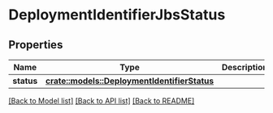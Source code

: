 # DeploymentIdentifierJbsStatus

## Properties

Name | Type | Description | Notes
------------ | ------------- | ------------- | -------------
**status** | [**crate::models::DeploymentIdentifierStatus**](DeploymentIdentifierStatus.md) |  | 

[[Back to Model list]](../README.md#documentation-for-models) [[Back to API list]](../README.md#documentation-for-api-endpoints) [[Back to README]](../README.md)


